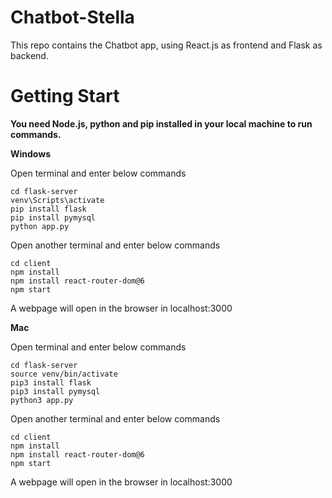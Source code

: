 # Chatbot-Stella
This repo contains the Chatbot app, using React.js as frontend and Flask as backend.


# Getting Start
**You need Node.js, python and pip installed in your local machine to run commands.**

**Windows**

Open terminal and enter below commands

```
cd flask-server
venv\Scripts\activate
pip install flask
pip install pymysql
python app.py
```

Open another terminal and enter below commands

```
cd client
npm install
npm install react-router-dom@6
npm start
```

A webpage will open in the browser in localhost:3000


**Mac**

Open terminal and enter below commands

```
cd flask-server
source venv/bin/activate
pip3 install flask
pip3 install pymysql
python3 app.py
```

Open another terminal and enter below commands

```
cd client
npm install
npm install react-router-dom@6
npm start
```

A webpage will open in the browser in localhost:3000

